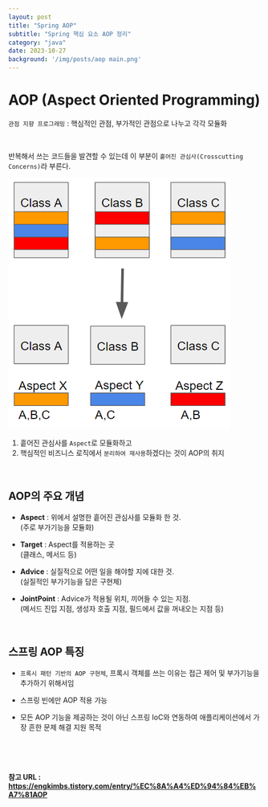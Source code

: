 ```yaml
---
layout: post
title: "Spring AOP"
subtitle: "Spring 핵심 요소 AOP 정리"
category: "java"
date: 2023-10-27
background: '/img/posts/aop main.png'
---
```


# AOP (Aspect Oriented Programming)

`관점 지향 프로그래밍` : 핵심적인 관점, 부가적인 관점으로 나누고 각각 모듈화

<br>

반복해서 쓰는 코드들을 발견할 수 있는데 이 부분이 `흩어진 관심사(Crosscutting Concerns)`라 부른다.

![aspect](/img/posts/aspect.png)

1. 흩어진 관심사를 `Aspect`로 모듈화하고 
2. 핵심적인 비즈니스 로직에서 `분리하여 재사용`하겠다는 것이 AOP의 취지

<br> 

## AOP의 주요 개념

- **Aspect** : 위에서 설명한 흩어진 관심사를 모듈화 한 것. 
    <br>(주로 부가기능을 모듈화)

- **Target** : Aspect를 적용하는 곳 
    <br>(클래스, 메서드 등)

- **Advice** : 실질적으로 어떤 일을 해야할 지에 대한 것. 
    <br>(실질적인 부가기능을 담은 구현체)

- **JointPoint** : Advice가 적용될 위치, 끼어들 수 있는 지점. 
    <br>(메서드 진입 지점, 생성자 호출 지점, 필드에서 값을 꺼내오는 지점 등)

<br>

## 스프링 AOP 특징

- `프록시 패턴 기반의 AOP 구현체`, 프록시 객체를 쓰는 이유는 접근 제어 및 부가기능을 추가하기 위해서임

- 스프링 빈에만 AOP 적용 가능

- 모든 AOP 기능을 제공하는 것이 아닌 스프링 IoC와 연동하여 애플리케이션에서 가장 흔한 문제 해결 지원 목적

<br>
<br>
<br> 

**참고 URL : <https://engkimbs.tistory.com/entry/%EC%8A%A4%ED%94%84%EB%A7%81AOP>**

<br>
